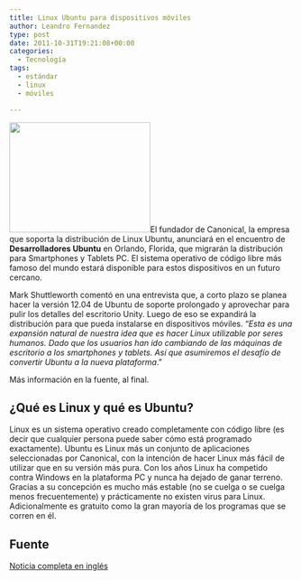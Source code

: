 ```yaml
---
title: Linux Ubuntu para dispositivos móviles
author: Leandro Fernandez
type: post
date: 2011-10-31T19:21:08+00:00
categories:
  - Tecnología
tags:
  - estándar
  - linux
  - móviles

---
```

<a href="http://www.ubuntu.com/" rel="nofollow"><img loading="lazy" class="alignleft size-full wp-image-332" title="Ubuntu" src="http://blog.drk.com.ar/wp-content/uploads/2011/10/ubuntu.png" alt="" width="250" height="195" /></a>El fundador de Canonical, la empresa que soporta la distribución de Linux Ubuntu, anunciará en el encuentro de **Desarrolladores Ubuntu** en Orlando, Florida, que migrarán la distribución para Smartphones y Tablets PC. El sistema operativo de código libre más famoso del mundo estará disponible para estos dispositivos en un futuro cercano.

<!--more-->

Mark Shuttleworth comentó en una entrevista que, a corto plazo se planea hacer la versión 12.04 de Ubuntu de soporte prolongado y aprovechar para pulir los detalles del escritorio Unity. Luego de eso se expandirá la distribución para que pueda instalarse en dispositivos móviles. &#8220;_Esta es una expansión natural de nuestra idea que es hacer Linux utilizable por seres humanos. Dado que los usuarios han ido cambiando de las máquinas de escritorio a los smartphones y tablets. Así que asumiremos el desafío de convertir Ubuntu a la nueva plataforma_.&#8221;

Más información en la fuente, al final.

## ¿Qué es Linux y qué es Ubuntu?

Linux es un sistema operativo creado completamente con código libre (es decir que cualquier persona puede saber cómo está programado exactamente). Ubuntu es Linux más un conjunto de aplicaciones seleccionadas por Canonical, con la intención de hacer Linux más fácil de utilizar que en su versión más pura. Con los años Linux ha competido contra Windows en la plataforma PC y nunca ha dejado de ganar terreno. Gracias a su concepción es mucho más estable (no se cuelga o se cuelga menos frecuentemente) y prácticamente no existen virus para Linux. Adicionalmente es gratuito como la gran mayoría de los programas que se corren en él.

## Fuente

[Noticia completa en inglés][1]

 [1]: http://m.zdnet.com/blog/open-source/ubuntu-linux-heads-to-smartphones-tablets-and-smart-tvs/9834